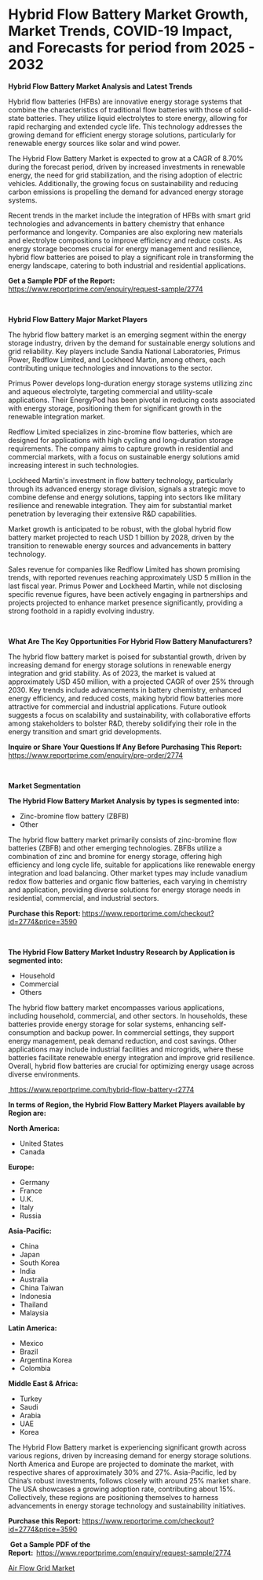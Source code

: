 <p><h1>Hybrid Flow Battery Market Growth, Market Trends, COVID-19 Impact, and Forecasts for period from 2025 - 2032</h1></p><p><strong>Hybrid Flow Battery Market Analysis and Latest Trends</strong></p>
<p><p>Hybrid flow batteries (HFBs) are innovative energy storage systems that combine the characteristics of traditional flow batteries with those of solid-state batteries. They utilize liquid electrolytes to store energy, allowing for rapid recharging and extended cycle life. This technology addresses the growing demand for efficient energy storage solutions, particularly for renewable energy sources like solar and wind power.</p><p>The Hybrid Flow Battery Market is expected to grow at a CAGR of 8.70% during the forecast period, driven by increased investments in renewable energy, the need for grid stabilization, and the rising adoption of electric vehicles. Additionally, the growing focus on sustainability and reducing carbon emissions is propelling the demand for advanced energy storage systems. </p><p>Recent trends in the market include the integration of HFBs with smart grid technologies and advancements in battery chemistry that enhance performance and longevity. Companies are also exploring new materials and electrolyte compositions to improve efficiency and reduce costs. As energy storage becomes crucial for energy management and resilience, hybrid flow batteries are poised to play a significant role in transforming the energy landscape, catering to both industrial and residential applications.</p></p>
<p><strong>Get a Sample PDF of the Report:&nbsp;</strong> <a href="https://www.reportprime.com/enquiry/request-sample/2774?utm_campaign=1581&utm_medium=2&utm_source=Github&utm_content=ia&utm_term=18032025&utm_id=hybrid-flow-battery">https://www.reportprime.com/enquiry/request-sample/2774</a></p>
<p>&nbsp;</p>
<p><strong>Hybrid Flow Battery Major Market Players</strong></p>
<p><p>The hybrid flow battery market is an emerging segment within the energy storage industry, driven by the demand for sustainable energy solutions and grid reliability. Key players include Sandia National Laboratories, Primus Power, Redflow Limited, and Lockheed Martin, among others, each contributing unique technologies and innovations to the sector.</p><p>Primus Power develops long-duration energy storage systems utilizing zinc and aqueous electrolyte, targeting commercial and utility-scale applications. Their EnergyPod has been pivotal in reducing costs associated with energy storage, positioning them for significant growth in the renewable integration market.</p><p>Redflow Limited specializes in zinc-bromine flow batteries, which are designed for applications with high cycling and long-duration storage requirements. The company aims to capture growth in residential and commercial markets, with a focus on sustainable energy solutions amid increasing interest in such technologies.</p><p>Lockheed Martin's investment in flow battery technology, particularly through its advanced energy storage division, signals a strategic move to combine defense and energy solutions, tapping into sectors like military resilience and renewable integration. They aim for substantial market penetration by leveraging their extensive R&D capabilities.</p><p>Market growth is anticipated to be robust, with the global hybrid flow battery market projected to reach USD 1 billion by 2028, driven by the transition to renewable energy sources and advancements in battery technology. </p><p>Sales revenue for companies like Redflow Limited has shown promising trends, with reported revenues reaching approximately USD 5 million in the last fiscal year. Primus Power and Lockheed Martin, while not disclosing specific revenue figures, have been actively engaging in partnerships and projects projected to enhance market presence significantly, providing a strong foothold in a rapidly evolving industry.</p></p>
<p>&nbsp;</p>
<p><strong>What Are The Key Opportunities For Hybrid Flow Battery Manufacturers?</strong></p>
<p><p>The hybrid flow battery market is poised for substantial growth, driven by increasing demand for energy storage solutions in renewable energy integration and grid stability. As of 2023, the market is valued at approximately USD 450 million, with a projected CAGR of over 25% through 2030. Key trends include advancements in battery chemistry, enhanced energy efficiency, and reduced costs, making hybrid flow batteries more attractive for commercial and industrial applications. Future outlook suggests a focus on scalability and sustainability, with collaborative efforts among stakeholders to bolster R&D, thereby solidifying their role in the energy transition and smart grid developments.</p></p>
<p><strong>Inquire or Share Your Questions If Any Before Purchasing This Report:</strong> <a href="https://www.reportprime.com/enquiry/pre-order/2774?utm_campaign=1581&utm_medium=2&utm_source=Github&utm_content=ia&utm_term=18032025&utm_id=hybrid-flow-battery">https://www.reportprime.com/enquiry/pre-order/2774</a></p>
<p>&nbsp;</p>
<p><strong>Market Segmentation</strong></p>
<p><strong>The Hybrid Flow Battery Market Analysis by types is segmented into:</strong></p>
<p><ul><li>Zinc-bromine flow battery (ZBFB)</li><li>Other</li></ul></p>
<p><p>The hybrid flow battery market primarily consists of zinc-bromine flow batteries (ZBFB) and other emerging technologies. ZBFBs utilize a combination of zinc and bromine for energy storage, offering high efficiency and long cycle life, suitable for applications like renewable energy integration and load balancing. Other market types may include vanadium redox flow batteries and organic flow batteries, each varying in chemistry and application, providing diverse solutions for energy storage needs in residential, commercial, and industrial sectors.</p></p>
<p><strong>Purchase this Report:&nbsp;</strong><a href="https://www.reportprime.com/checkout?id=2774&price=3590&utm_campaign=1581&utm_medium=2&utm_source=Github&utm_content=ia&utm_term=18032025&utm_id=hybrid-flow-battery">https://www.reportprime.com/checkout?id=2774&price=3590</a></p>
<p>&nbsp;</p>
<p><strong>The Hybrid Flow Battery Market Industry Research by Application is segmented into:</strong></p>
<p><ul><li>Household</li><li>Commercial</li><li>Others</li></ul></p>
<p><p>The hybrid flow battery market encompasses various applications, including household, commercial, and other sectors. In households, these batteries provide energy storage for solar systems, enhancing self-consumption and backup power. In commercial settings, they support energy management, peak demand reduction, and cost savings. Other applications may include industrial facilities and microgrids, where these batteries facilitate renewable energy integration and improve grid resilience. Overall, hybrid flow batteries are crucial for optimizing energy usage across diverse environments.</p></p>
<p><a href="https://www.reportprime.com/hybrid-flow-battery-r2774?utm_campaign=1581&utm_medium=2&utm_source=Github&utm_content=ia&utm_term=18032025&utm_id=hybrid-flow-battery">&nbsp;https://www.reportprime.com/hybrid-flow-battery-r2774</a></p>
<p><strong>In terms of Region, the Hybrid Flow Battery Market Players available by Region are:</strong></p>
<p>
    <p> <strong> North America: </strong>
        <ul>
            <li>United States</li>
            <li>Canada</li>
        </ul>
        </p> 
    <p> <strong> Europe: </strong>
        <ul>
            <li>Germany</li>
            <li>France</li>
            <li>U.K.</li>
            <li>Italy</li>
            <li>Russia</li>
        </ul>
        </p> 
    <p> <strong> Asia-Pacific: </strong>
        <ul>
            <li>China</li>
            <li>Japan</li>
            <li>South Korea</li>
            <li>India</li>
            <li>Australia</li>
            <li>China Taiwan</li>
            <li>Indonesia</li>
            <li>Thailand</li>
            <li>Malaysia</li>
        </ul>
        </p> 
    <p> <strong> Latin America: </strong>
        <ul>
            <li>Mexico</li>
            <li>Brazil</li>
            <li>Argentina Korea</li>
            <li>Colombia</li>
        </ul>
        </p> 
    <p> <strong> Middle East & Africa: </strong>
        <ul>
            <li>Turkey</li>
            <li>Saudi</li>
            <li>Arabia</li>
            <li>UAE</li>
            <li>Korea</li>
        </ul>
    </p>
    </p>
<p><p>The Hybrid Flow Battery market is experiencing significant growth across various regions, driven by increasing demand for energy storage solutions. North America and Europe are projected to dominate the market, with respective shares of approximately 30% and 27%. Asia-Pacific, led by China’s robust investments, follows closely with around 25% market share. The USA showcases a growing adoption rate, contributing about 15%. Collectively, these regions are positioning themselves to harness advancements in energy storage technology and sustainability initiatives.</p></p>
<p><strong>Purchase this Report: </strong><a href="https://www.reportprime.com/checkout?id=2774&price=3590&utm_campaign=1581&utm_medium=2&utm_source=Github&utm_content=ia&utm_term=18032025&utm_id=hybrid-flow-battery">https://www.reportprime.com/checkout?id=2774&price=3590</a></p>
<p>&nbsp;<strong>Get a Sample PDF of the Report:&nbsp;&nbsp;</strong><a href="https://www.reportprime.com/enquiry/request-sample/2774?utm_campaign=1581&utm_medium=2&utm_source=Github&utm_content=ia&utm_term=18032025&utm_id=hybrid-flow-battery">https://www.reportprime.com/enquiry/request-sample/2774</a></p>
<p><strong></strong></p>
<p><p><a href="https://github.com/vasosblenksk/Market-Research-Report-List-1/blob/main/air-flow-grid-market.md?utm_campaign=1581&utm_medium=2&utm_source=Github&utm_content=ia&utm_term=18032025&utm_id=hybrid-flow-battery">Air Flow Grid Market</a></p></p>